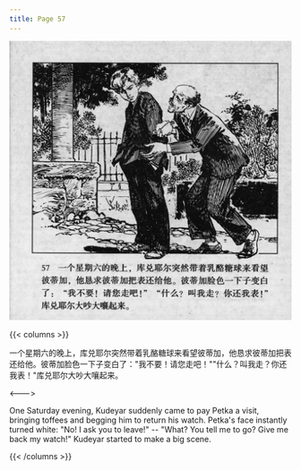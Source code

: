 ```yaml
---
title: Page 57
---
```


![biao page](./../../images/biao/seifert0726_biao_0061_057.jpg)

{{< columns >}}

一个星期六的晚上，库兑耶尔突然带着乳酪糖球来看望彼蒂加，他恳求彼蒂加把表还给他。彼蒂加脸色一下子变白了："我不要！请您走吧！""什么？叫我走？你还我表！"库兑耶尔大吵大嚷起来。

<--->

One Saturday evening, Kudeyar suddenly came to pay Petka a visit, bringing toffees and begging him to return his watch. Petka's face instantly turned white: "No! I ask you to leave!" -- "What? You tell me to go? Give me back my watch!" Kudeyar started to make a big scene.

{{< /columns >}}
